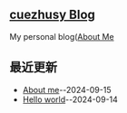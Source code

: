 ## [cuezhusy Blog](https://szhu.github.io/)
My personal blog([About Me](https://github.com/cufezhusy/szhu.github.io/issues/2)

## 最近更新
- [About me](https://github.com/cufezhusy/szhu.github.io/issues/2)--2024-09-15
- [Hello world](https://github.com/cufezhusy/szhu.github.io/issues/1)--2024-09-14
